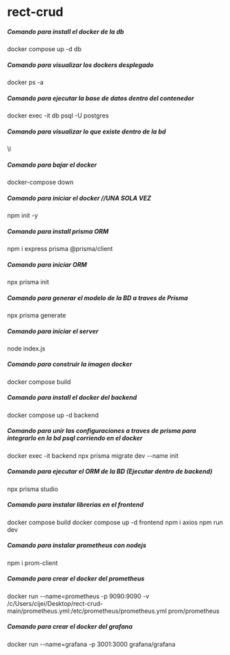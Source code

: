 # rect-crud

##### Comando para install el docker de la db
docker compose up -d db

##### Comando para visualizar los dockers desplegado
docker ps -a

##### Comando para ejecutar la base de datos dentro del contenedor
docker exec -it db psql -U postgres

##### Comando para visualizar lo que existe dentro de la bd
\l
##### Comando para bajar el docker
docker-compose down

##### Comando para iniciar el docker //UNA SOLA VEZ
npm init -y

##### Comando para install prisma ORM
npm i express prisma @prisma/client

##### Comando para iniciar ORM
npx prisma init

##### Comando para generar el modelo de la BD a traves de Prisma
npx prisma generate

##### Comando para iniciar el server
node index.js

##### Comando para construir la imagen docker
docker compose build

##### Comando para install el docker del backend
docker compose up -d backend

##### Comando para unir las configuraciones a traves de prisma para integrarlo en la bd psql corriendo en el docker
docker exec -it backend npx prisma migrate dev --name init

##### Comando para ejecutar el ORM de la BD (Ejecutar dentro de backend)
npx prisma studio

##### Comando para instalar librerias en el frontend
docker compose build
docker compose up -d frontend
npm i axios
npm run dev


##### Comando para instalar prometheus con nodejs
npm i prom-client

##### Comando para crear el docker del prometheus
docker run --name=prometheus -p 9090:9090 -v /c/Users/cijei/Desktop/rect-crud-main/prometheus.yml:/etc/prometheus/prometheus.yml prom/prometheus

##### Comando para crear el docker del grafana
docker run --name=grafana -p 3001:3000 grafana/grafana
